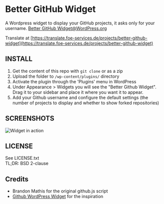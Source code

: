 Better GitHub Widget
====================

A Wordpress widget to display your GitHub projects, it asks only for your
username. [Better GitHub Widget@WordPress.org](https://wordpress.org/extend/plugins/better-github-widget/)

Translate at [https://translate.foe-services.de/projects/better-github-widget](https://translate.foe-services.de/projects/better-github-widget)

INSTALL
-------

1. Get the content of this repo with `git clone` or as a zip
2. Upload the folder to `/wp-content/plugins/` directory
3. Activate the plugin through the 'Plugins' menu in WordPress
4. Under Appearance > Widgets you will see the "Better Github Widget". Drag it
    to your sidebar and place it where you want it to appear.
5. Add your Github username and configure the default settings (the number of
    projects to display and whether to show forked repositories)

SCREENSHOTS
-----------

![Widget in action](http://ceksblog.s3.amazonaws.com/bgw.png)

LICENSE
-------

See LICENSE.txt  
TL;DR: BSD 2-clause

Credits
-------

* Brandon Mathis for the original github.js script
* [Github WordPress Widget](http://wordpress.org/extend/plugins/github-profile-display/) for the
  inspiration
